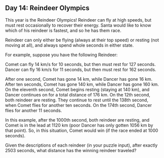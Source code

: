 Day 14: Reindeer Olympics
-----

This year is the Reindeer Olympics! 
Reindeer can fly at high speeds, but must rest occasionally to recover their energy. 
Santa would like to know which of his reindeer is fastest, and so he has them race.

Reindeer can only either be flying (always at their top speed) 
or resting (not moving at all), 
and always spend whole seconds in either state.

For example, suppose you have the following Reindeer:

Comet can fly 14 km/s for 10 seconds, but then must rest for 127 seconds.
Dancer can fly 16 km/s for 11 seconds, but then must rest for 162 seconds.

After one second, Comet has gone 14 km, while Dancer has gone 16 km. 
After ten seconds, Comet has gone 140 km, while Dancer has gone 160 km. 
On the eleventh second, Comet begins resting (staying at 140 km), 
and Dancer continues on for a total distance of 176 km. 
On the 12th second, both reindeer are resting. 
They continue to rest until the 138th second, 
when Comet flies for another ten seconds. 
On the 174th second, Dancer flies for another 11 seconds.

In this example, after the 1000th second, both reindeer are resting, 
and Comet is in the lead at 1120 km (poor Dancer has only gotten 1056 km by that point). 
So, in this situation, Comet would win (if the race ended at 1000 seconds).

Given the descriptions of each reindeer (in your puzzle input), after exactly 2503 seconds, 
what distance has the winning reindeer traveled?